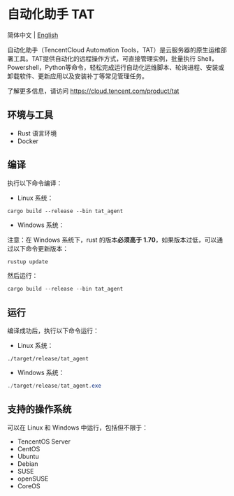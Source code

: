 # 自动化助手 TAT

简体中文 | [English](./README.md)

自动化助手（TencentCloud Automation Tools，TAT）是云服务器的原生运维部署工具。TAT提供自动化的远程操作方式，可直接管理实例，批量执行 Shell，Powershell，Python等命令，轻松完成运行自动化运维脚本、轮询进程、安装或卸载软件、更新应用以及安装补丁等常见管理任务。

了解更多信息，请访问 <https://cloud.tencent.com/product/tat>

## 环境与工具

- Rust 语言环境
- Docker

## 编译

执行以下命令编译：

- Linux 系统：

```shell
cargo build --release --bin tat_agent
```

- Windows 系统：

注意：在 Windows 系统下，rust 的版本**必须高于 1.70**，如果版本过低，可以通过以下命令更新版本：

```powershell
rustup update
```

然后运行：

```powershell
cargo build --release --bin tat_agent
```

## 运行

编译成功后，执行以下命令运行：

- Linux 系统：

```shell
./target/release/tat_agent
```

- Windows 系统：

```powershell
./target/release/tat_agent.exe
```

## 支持的操作系统

可以在 Linux 和 Windows 中运行，包括但不限于：

- TencentOS Server
- CentOS
- Ubuntu
- Debian
- SUSE
- openSUSE
- CoreOS
